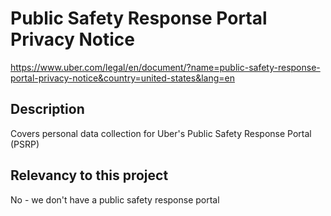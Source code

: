 # Public Safety Response Portal Privacy Notice

https://www.uber.com/legal/en/document/?name=public-safety-response-portal-privacy-notice&country=united-states&lang=en

## Description

Covers personal data collection for Uber's Public Safety Response Portal (PSRP)

## Relevancy to this project

No - we don't have a public safety response portal